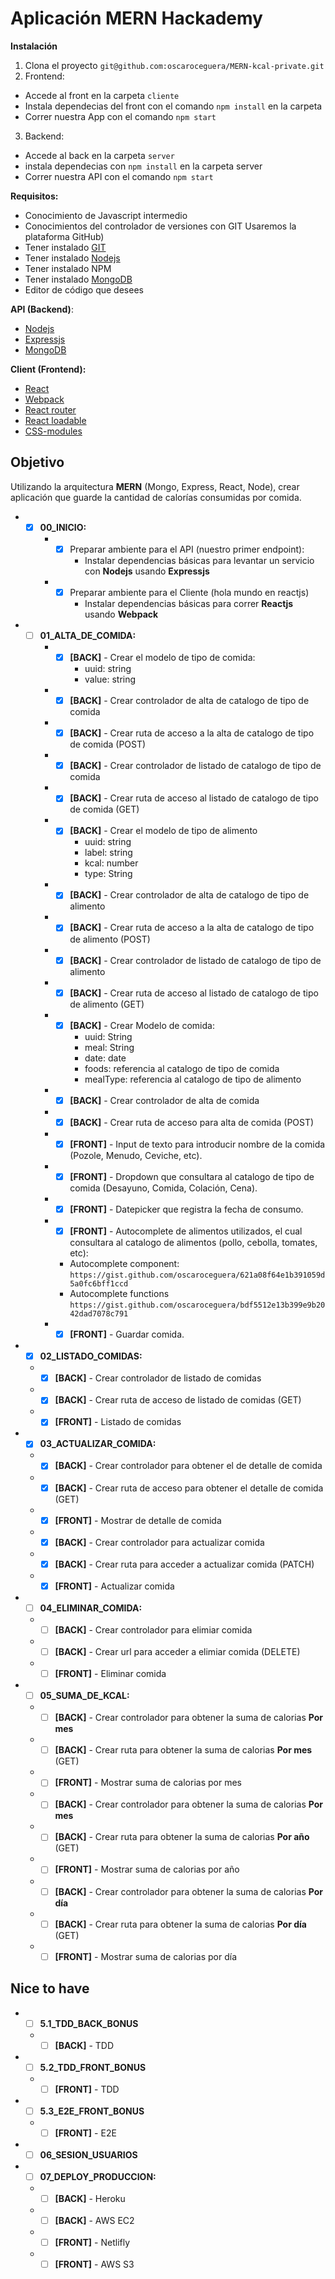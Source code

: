 # Aplicación MERN Hackademy

**Instalación**

1. Clona el proyecto `git@github.com:oscaroceguera/MERN-kcal-private.git`
2. Frontend:
  * Accede al front en la carpeta `cliente`
  * Instala dependecias del front con el comando `npm install` en la carpeta
  * Correr nuestra App con el comando `npm start`
3. Backend:
  * Accede al back en la carpeta `server`
  * instala dependecias con `npm install` en la carpeta server
  * Correr nuestra API con el comando `npm start`


**Requisitos:**

* Conocimiento de Javascript intermedio
* Conocimientos del controlador de versiones con GIT Usaremos la plataforma GitHub)
* Tener instalado [GIT](https://git-scm.com)
* Tener instalado [Nodejs](https://nodejs.org)
* Tener instalado NPM
* Tener instalado [MongoDB](https://docs.mongodb.com/manual/administration/install-community/)
* Editor de código que desees

**API (Backend)**:

* [Nodejs](https://nodejs.org)
* [Expressjs](https://expressjs.com/es)
* [MongoDB](https://www.mongodb.com)

**Client (Frontend):**

* [React](https://es.reactjs.org/)
* [Webpack](https://webpack.js.org/)
* [React router](https://reacttraining.com/react-router/web/guides/quick-start)
* [React loadable](https://github.com/jamiebuilds/react-loadable)
* [CSS-modules](https://github.com/css-modules/css-modules)

## Objetivo

Utilizando la arquitectura **MERN** (Mongo, Express, React, Node), crear aplicación que guarde la cantidad de calorías consumidas por comida.


* *[x] **00_INICIO:**
    * *[x] Preparar ambiente para el API (nuestro primer endpoint):
        * Instalar dependencias básicas para levantar un servicio con **Nodejs** usando **Expressjs**
    * *[x] Preparar ambiente para el Cliente (hola mundo en reactjs)
        * Instalar dependencias básicas para correr **Reactjs** usando **Webpack**

* *[ ] **01_ALTA_DE_COMIDA:**
	* *[x] **[BACK]** - Crear el modelo de tipo de comida:
        * uuid: string
        * value: string
    * *[x] **[BACK]** - Crear controlador de alta de catalogo de tipo de comida
    * *[x] **[BACK]** - Crear ruta de acceso a la alta de catalogo de tipo de comida (POST)
    * *[x] **[BACK]** - Crear controlador de listado de catalogo de tipo de comida
    * *[x] **[BACK]** - Crear ruta de acceso al listado de catalogo de tipo de comida (GET)
    * *[x] **[BACK]** - Crear el modelo de tipo de alimento
        * uuid: string
        * label: string
        * kcal: number
        * type: String
    * *[x] **[BACK]** - Crear controlador de alta de catalogo de tipo de alimento
    * *[x] **[BACK]** - Crear ruta de acceso a la alta de catalogo de tipo de alimento (POST)
    * *[x] **[BACK]** - Crear controlador de listado de catalogo de tipo de alimento 
    * *[x] **[BACK]** - Crear ruta de acceso al listado de catalogo de tipo de alimento (GET)
    * *[x] **[BACK]** - Crear Modelo de comida:
        * uuid: String
        * meal: String
        * date: date
        * foods: referencia al catalogo de tipo de comida
        * mealType: referencia al catalogo de tipo de alimento
    * *[x] **[BACK]** - Crear controlador de alta de comida
    * *[x] **[BACK]** - Crear ruta de acceso para alta de comida (POST)
    * *[x] **[FRONT]** - Input de texto para introducir nombre de la comida (Pozole, Menudo, Ceviche, etc).
    * *[x] **[FRONT]** - Dropdown que consultara al catalogo de tipo de comida (Desayuno, Comida, Colación, Cena).
    * *[x] **[FRONT]** - Datepicker que registra la fecha de consumo.
    * *[x] **[FRONT]** - Autocomplete de alimentos utilizados, el cual consultara al catalogo de alimentos (pollo, cebolla, tomates, etc):
      * Autocomplete component: `https://gist.github.com/oscaroceguera/621a08f64e1b391059d5a0fc6bff1ccd`
      * Autocomplete functions `https://gist.github.com/oscaroceguera/bdf5512e13b399e9b2042dad7078c791`
    * *[x] **[FRONT]** - Guardar comida.
    
* *[x] **02_LISTADO_COMIDAS:**
  * *[x] **[BACK]** - Crear controlador de listado de comidas
  * *[x] **[BACK]** - Crear ruta de acceso de listado de comidas (GET)
  * *[x] **[FRONT]** - Listado de comidas

* *[x] **03_ACTUALIZAR_COMIDA:**
  * *[x] **[BACK]** - Crear controlador para obtener el de detalle de comida
  * *[x] **[BACK]** - Crear ruta de acceso para obtener el detalle de comida (GET)
  * *[x] **[FRONT]** - Mostrar de detalle de comida
  * *[x] **[BACK]** - Crear controlador para actualizar comida
  * *[x] **[BACK]** - Crear ruta para acceder a actualizar comida (PATCH)
  * *[x] **[FRONT]** - Actualizar comida

* *[ ] **04_ELIMINAR_COMIDA:**
  * *[ ] **[BACK]** - Crear controlador para elimiar comida
  * *[ ] **[BACK]** - Crear url para acceder a elimiar comida (DELETE)
  * *[ ] **[FRONT]** - Eliminar comida

* *[ ] **05_SUMA_DE_KCAL:**
  * *[ ] **[BACK]** - Crear controlador para obtener la suma de calorias **Por mes**
  * *[ ] **[BACK]** - Crear ruta para obtener la suma de calorias **Por mes** (GET)
  * *[ ] **[FRONT]** - Mostrar suma de calorias por mes
  * *[ ] **[BACK]** - Crear controlador para obtener la suma de calorias **Por mes**
  * *[ ] **[BACK]** - Crear ruta para obtener la suma de calorias **Por año** (GET)
  * *[ ] **[FRONT]** - Mostrar suma de calorias por año
  * *[ ] **[BACK]** - Crear controlador para obtener la suma de calorias **Por día**
  * *[ ] **[BACK]** - Crear ruta para obtener la suma de calorias **Por día** (GET)
  * *[ ] **[FRONT]** - Mostrar suma de calorias por día

## Nice to have

* *[ ] **5.1_TDD_BACK_BONUS**
  * *[ ] **[BACK]** - TDD

* *[ ] **5.2_TDD_FRONT_BONUS**
  * *[ ] **[FRONT]** - TDD

* *[ ] **5.3_E2E_FRONT_BONUS**
  * *[ ] **[FRONT]** - E2E

* *[ ] **06_SESION_USUARIOS**

* *[ ] **07_DEPLOY_PRODUCCION:**
  * *[ ] **[BACK]** - Heroku
  * *[ ] **[BACK]** - AWS EC2
  * *[ ] **[FRONT]** - Netlifly
  * *[ ] **[FRONT]** - AWS S3
